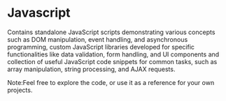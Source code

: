<h1>Javascript</h1>
<p>
  Contains standalone JavaScript scripts demonstrating various concepts such as DOM manipulation, event handling, and asynchronous programming,
  custom JavaScript libraries developed for specific functionalities like data validation, form handling, and UI components and
  collection of useful JavaScript code snippets for common tasks, such as array manipulation, string processing, and AJAX requests.
</p>
<p>Note:Feel free to explore the code, or use it as a reference for your own projects.</p>
